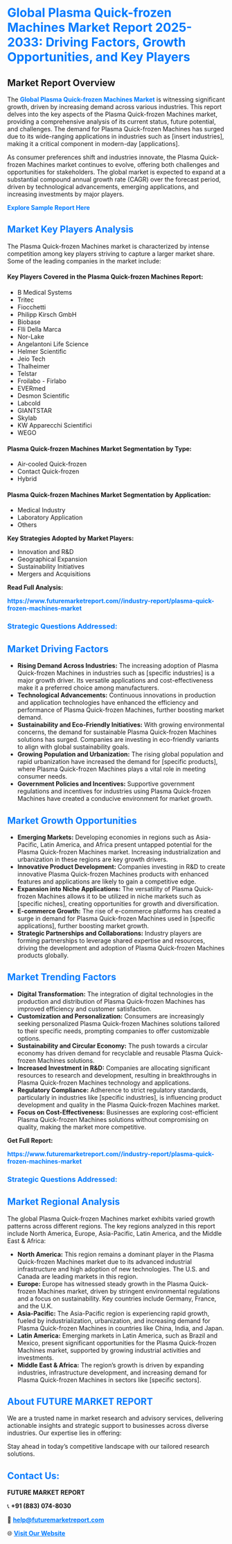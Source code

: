 <h1 style="color: #007BFF;">Global Plasma Quick-frozen Machines Market Report 2025-2033: Driving Factors, Growth Opportunities, and Key Players</h1>

<section id="overview">
<h2>Market Report Overview</h2>
<p>The <a href="https://www.futuremarketreport.com//industry-report/plasma-quick-frozen-machines-market" style="color: #007BFF; text-decoration: none;"><strong>Global Plasma Quick-frozen Machines Market</strong></a> is witnessing significant growth, driven by increasing demand across various industries. This report delves into the key aspects of the Plasma Quick-frozen Machines market, providing a comprehensive analysis of its current status, future potential, and challenges. The demand for Plasma Quick-frozen Machines has surged due to its wide-ranging applications in industries such as [insert industries], making it a critical component in modern-day [applications].</p>
<p>As consumer preferences shift and industries innovate, the Plasma Quick-frozen Machines market continues to evolve, offering both challenges and opportunities for stakeholders. The global market is expected to expand at a substantial compound annual growth rate (CAGR) over the forecast period, driven by technological advancements, emerging applications, and increasing investments by major players.</p>
</section>

<section id="overview">
<p><a href="https://www.futuremarketreport.com//request-sample/reportId=59414" style="color: #007BFF; text-decoration: none;"><strong>Explore Sample Report Here</strong></a></p>
</section>

<section id="key-players">
<h2 style="color: #007BFF;">Market Key Players Analysis</h2>
<p>The Plasma Quick-frozen Machines market is characterized by intense competition among key players striving to capture a larger market share. Some of the leading companies in the market include:</p>
<h4>Key Players Covered in the Plasma Quick-frozen Machines Report:</h4>
<ul><li>B Medical Systems</li><li>Tritec</li><li>Fiocchetti</li><li>Philipp Kirsch GmbH</li><li>Biobase</li><li>Flli Della Marca</li><li>Nor-Lake</li><li>Angelantoni Life Science</li><li>Helmer Scientific</li><li>Jeio Tech</li><li>Thalheimer</li><li>Telstar</li><li>Froilabo - Firlabo</li><li>EVERmed</li><li>Desmon Scientific</li><li>Labcold</li><li>GIANTSTAR</li><li>Skylab</li><li>KW Apparecchi Scientifici</li><li>WEGO</li></ul>
<h4>Plasma Quick-frozen Machines Market Segmentation by Type:</h4>
<ul><li>Air-cooled Quick-frozen</li><li>Contact Quick-frozen</li><li>Hybrid</li></ul>

<h4>Plasma Quick-frozen Machines Market Segmentation by Application:</h4>
<ul><li>Medical Industry</li><li>Laboratory Application</li><li>Others</li></ul>
<p><strong>Key Strategies Adopted by Market Players:</strong></p>
<ul>
<li>Innovation and R&D</li>
<li>Geographical Expansion</li>
<li>Sustainability Initiatives</li>
<li>Mergers and Acquisitions</li>
</ul>
</section>

<section>
<p><strong>Read Full Analysis: </strong></p><a href="https://www.futuremarketreport.com//industry-report/plasma-quick-frozen-machines-market" style="color: #007BFF; text-decoration: none;"><strong>https://www.futuremarketreport.com//industry-report/plasma-quick-frozen-machines-market</strong></a>
<h3 style="color: #007BFF;">Strategic Questions Addressed:</h3>
</section>

<section id="driving-factors">
<h2 style="color: #007BFF;">Market Driving Factors</h2>
<ul>
<li><strong>Rising Demand Across Industries:</strong> The increasing adoption of Plasma Quick-frozen Machines in industries such as [specific industries] is a major growth driver. Its versatile applications and cost-effectiveness make it a preferred choice among manufacturers.</li>
<li><strong>Technological Advancements:</strong> Continuous innovations in production and application technologies have enhanced the efficiency and performance of Plasma Quick-frozen Machines, further boosting market demand.</li>
<li><strong>Sustainability and Eco-Friendly Initiatives:</strong> With growing environmental concerns, the demand for sustainable Plasma Quick-frozen Machines solutions has surged. Companies are investing in eco-friendly variants to align with global sustainability goals.</li>
<li><strong>Growing Population and Urbanization:</strong> The rising global population and rapid urbanization have increased the demand for [specific products], where Plasma Quick-frozen Machines plays a vital role in meeting consumer needs.</li>
<li><strong>Government Policies and Incentives:</strong> Supportive government regulations and incentives for industries using Plasma Quick-frozen Machines have created a conducive environment for market growth.</li>
</ul>
</section>

<section id="growth-opportunities">
<h2 style="color: #007BFF;">Market Growth Opportunities</h2>
<ul>
<li><strong>Emerging Markets:</strong> Developing economies in regions such as Asia-Pacific, Latin America, and Africa present untapped potential for the Plasma Quick-frozen Machines market. Increasing industrialization and urbanization in these regions are key growth drivers.</li>
<li><strong>Innovative Product Development:</strong> Companies investing in R&D to create innovative Plasma Quick-frozen Machines products with enhanced features and applications are likely to gain a competitive edge.</li>
<li><strong>Expansion into Niche Applications:</strong> The versatility of Plasma Quick-frozen Machines allows it to be utilized in niche markets such as [specific niches], creating opportunities for growth and diversification.</li>
<li><strong>E-commerce Growth:</strong> The rise of e-commerce platforms has created a surge in demand for Plasma Quick-frozen Machines used in [specific applications], further boosting market growth.</li>
<li><strong>Strategic Partnerships and Collaborations:</strong> Industry players are forming partnerships to leverage shared expertise and resources, driving the development and adoption of Plasma Quick-frozen Machines products globally.</li>
</ul>
</section>

<section id="trending-factors">
<h2 style="color: #007BFF;">Market Trending Factors</h2>
<ul>
<li><strong>Digital Transformation:</strong> The integration of digital technologies in the production and distribution of Plasma Quick-frozen Machines has improved efficiency and customer satisfaction.</li>
<li><strong>Customization and Personalization:</strong> Consumers are increasingly seeking personalized Plasma Quick-frozen Machines solutions tailored to their specific needs, prompting companies to offer customizable options.</li>
<li><strong>Sustainability and Circular Economy:</strong> The push towards a circular economy has driven demand for recyclable and reusable Plasma Quick-frozen Machines solutions.</li>
<li><strong>Increased Investment in R&D:</strong> Companies are allocating significant resources to research and development, resulting in breakthroughs in Plasma Quick-frozen Machines technology and applications.</li>
<li><strong>Regulatory Compliance:</strong> Adherence to strict regulatory standards, particularly in industries like [specific industries], is influencing product development and quality in the Plasma Quick-frozen Machines market.</li>
<li><strong>Focus on Cost-Effectiveness:</strong> Businesses are exploring cost-efficient Plasma Quick-frozen Machines solutions without compromising on quality, making the market more competitive.</li>
</ul>
</section>

<section>
<p><strong>Get Full Report: </strong></p><a href="https://www.futuremarketreport.com//industry-report/plasma-quick-frozen-machines-market" style="color: #007BFF; text-decoration: none;"><strong>https://www.futuremarketreport.com//industry-report/plasma-quick-frozen-machines-market</strong></a>
<h3 style="color: #007BFF;">Strategic Questions Addressed:</h3>
</section>


<section id="regional-analysis">
<h2 style="color: #007BFF;">Market Regional Analysis</h2>
<p>The global Plasma Quick-frozen Machines market exhibits varied growth patterns across different regions. The key regions analyzed in this report include North America, Europe, Asia-Pacific, Latin America, and the Middle East & Africa:</p>
<ul>
<li><strong>North America:</strong> This region remains a dominant player in the Plasma Quick-frozen Machines market due to its advanced industrial infrastructure and high adoption of new technologies. The U.S. and Canada are leading markets in this region.</li>
<li><strong>Europe:</strong> Europe has witnessed steady growth in the Plasma Quick-frozen Machines market, driven by stringent environmental regulations and a focus on sustainability. Key countries include Germany, France, and the U.K.</li>
<li><strong>Asia-Pacific:</strong> The Asia-Pacific region is experiencing rapid growth, fueled by industrialization, urbanization, and increasing demand for Plasma Quick-frozen Machines in countries like China, India, and Japan.</li>
<li><strong>Latin America:</strong> Emerging markets in Latin America, such as Brazil and Mexico, present significant opportunities for the Plasma Quick-frozen Machines market, supported by growing industrial activities and investments.</li>
<li><strong>Middle East & Africa:</strong> The region’s growth is driven by expanding industries, infrastructure development, and increasing demand for Plasma Quick-frozen Machines in sectors like [specific sectors].</li>
</ul>
</section>

<footer>
<h2 style="color: #007BFF;">About FUTURE MARKET REPORT</h2>
<p>We are a trusted name in market research and advisory services, delivering actionable insights and strategic support to businesses across diverse industries. Our expertise lies in offering:</p>

<p>Stay ahead in today’s competitive landscape with our tailored research solutions.</p>

<h2 style="color: #007BFF;">Contact Us:</h2>
<p><strong>FUTURE MARKET REPORT</strong></p>
<p>📞 <strong>+91 (883) 074-8030</strong></p>
<p>📧 <strong><a href="mailto:help@futuremarketreport.com" style="color: #007BFF;">help@futuremarketreport.com</a></strong></p>
<p>🌐 <strong><a href="https://www.futuremarketreport.com/" style="color: #007BFF;">Visit Our Website</a></strong></p>
</footer>